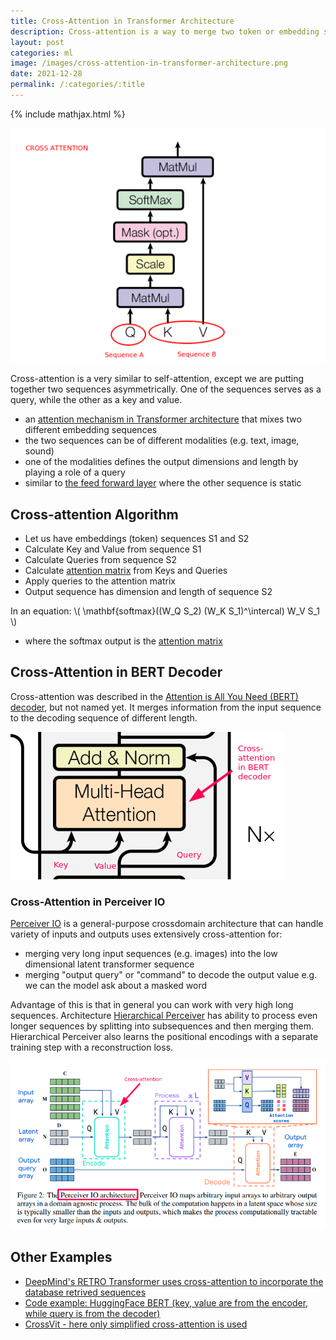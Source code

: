 ```yaml
---
title: Cross-Attention in Transformer Architecture
description: Cross-attention is a way to merge two token or embedding sequences in transformer architecture.
layout: post
categories: ml
image: /images/cross-attention-in-transformer-architecture.png
date: 2021-12-28
permalink: /:categories/:title
---
```


{% include mathjax.html %}

![Cross-Attention in Transformer Architecture](/images/cross-attention-in-transformer-architecture.png)


Cross-attention is a very similar to self-attention, except we are putting together two sequences asymmetrically. One of the sequences serves as a query, while the other as a key and value.

- an [attention mechanism in Transformer architecture](/ml/transformers-self-attention-mechanism-simplified) that mixes two different embedding sequences
- the two sequences can be of different modalities (e.g. text, image, sound)
- one of the modalities defines the output dimensions and length by playing a role of a query
- similar to [the feed forward layer](/ml/Feed-Forward-Self-Attendion-Key-Value-Memory) where the other sequence is static
 
## Cross-attention Algorithm
- Let us have embeddings (token) sequences S1 and S2
- Calculate Key and Value from sequence S1
- Calculate Queries from sequence S2
- Calculate [attention matrix](/ml/transformers-self-attention-mechanism-simplified) from Keys and Queries
- Apply queries to the attention matrix
- Output sequence has dimension and length of sequence S2

In an equation: \\( \mathbf{softmax}((W_Q S_2) (W_K S_1)^\intercal) W_V S_1 \\)
- where the softmax output is the [attention matrix](/ml/transformers-self-attention-mechanism-simplified) 

## Cross-Attention in BERT Decoder
Cross-attention was described in the [Attention is All You Need (BERT) decoder](https://arxiv.org/pdf/1706.03762.pdf), but not named yet. It merges information from the input sequence to the decoding sequence of different length.
 
![Cross-Attention in the decoder of Attention is All You Need (BERT) paper](/images/cross-attention-in-bert-decoder.png)

### Cross-Attention in Perceiver IO
[Perceiver IO](https://arxiv.org/pdf/2107.14795.pdf) is a general-purpose crossdomain architecture that can handle variety of inputs and outputs uses extensively cross-attention for:
- merging very long input sequences (e.g. images) into the low dimensional latent transformer sequence
- merging "output query" or "command" to decode the output value e.g. we can the model ask about a masked word

Advantage of this is that in general you can work with very high long sequences.
Architecture [Hierarchical Perceiver](https://arxiv.org/pdf/2202.10890.pdf) has ability to process even longer sequences by splitting into subsequences and then merging them.
Hierarchical Perceiver also learns the positional encodings with a separate training step with a reconstruction loss.
 
![Perceiver IO architecture](/images/cross-attention-perceiver-io.png)




## Other Examples
- [DeepMind's RETRO Transformer uses cross-attention to incorporate the database retrived sequences](/ml/DeepMinds-RETRO-Transformer-Model)
- [Code example: HuggingFace BERT (key, value are from the encoder, while query is from the decoder)](https://github.com/huggingface/transformers/blob/198c335d219a5eb4d3f124fdd1ce1a9cd9f78a9b/src/transformers/models/bert/modeling_bert.py#L268)
- [CrossVit - here only simplified cross-attention is used](https://arxiv.org/pdf/2103.14899.pdf)



